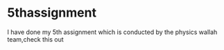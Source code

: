# 5thassignment
I have done my 5th assignment which is conducted by the physics wallah team,check this out 
